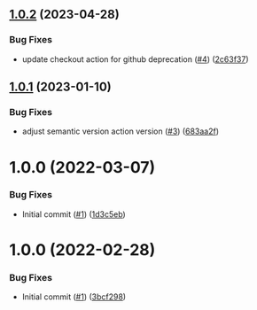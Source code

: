 ## [1.0.2](https://github.com/catalystsquad/action-semantic-release-general/compare/v1.0.1...v1.0.2) (2023-04-28)


### Bug Fixes

* update checkout action for github deprecation ([#4](https://github.com/catalystsquad/action-semantic-release-general/issues/4)) ([2c63f37](https://github.com/catalystsquad/action-semantic-release-general/commit/2c63f376cb75c886e995491c7f5ac1c8ba0fefb4))

## [1.0.1](https://github.com/catalystsquad/action-semantic-release-general/compare/v1.0.0...v1.0.1) (2023-01-10)


### Bug Fixes

* adjust semantic version action version ([#3](https://github.com/catalystsquad/action-semantic-release-general/issues/3)) ([683aa2f](https://github.com/catalystsquad/action-semantic-release-general/commit/683aa2ff5276d5e5f4c35edfeb5df5e9506b48e1))

# 1.0.0 (2022-03-07)


### Bug Fixes

* Initial commit ([#1](https://github.com/catalystsquad/action-semantic-release-general/issues/1)) ([1d3c5eb](https://github.com/catalystsquad/action-semantic-release-general/commit/1d3c5eb191785e9dbdbd5119ae1843d8c6dda104))

# 1.0.0 (2022-02-28)


### Bug Fixes

* Initial commit ([#1](https://github.com/catalystsquad/action-composite-action-template/issues/1)) ([3bcf298](https://github.com/catalystsquad/action-composite-action-template/commit/3bcf298630471c46d9f9a1f3a24c2c15342e1855))
